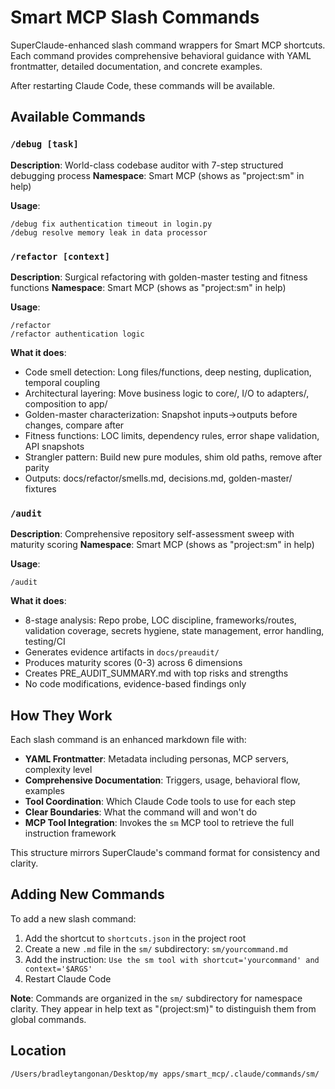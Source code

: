 # Smart MCP Slash Commands

SuperClaude-enhanced slash command wrappers for Smart MCP shortcuts. Each command provides comprehensive behavioral guidance with YAML frontmatter, detailed documentation, and concrete examples.

After restarting Claude Code, these commands will be available.

## Available Commands

### `/debug [task]`
**Description**: World-class codebase auditor with 7-step structured debugging process
**Namespace**: Smart MCP (shows as "project:sm" in help)

**Usage**:
```
/debug fix authentication timeout in login.py
/debug resolve memory leak in data processor
```

### `/refactor [context]`
**Description**: Surgical refactoring with golden-master testing and fitness functions
**Namespace**: Smart MCP (shows as "project:sm" in help)

**Usage**:
```
/refactor
/refactor authentication logic
```

**What it does**:
- Code smell detection: Long files/functions, deep nesting, duplication, temporal coupling
- Architectural layering: Move business logic to core/, I/O to adapters/, composition to app/
- Golden-master characterization: Snapshot inputs→outputs before changes, compare after
- Fitness functions: LOC limits, dependency rules, error shape validation, API snapshots
- Strangler pattern: Build new pure modules, shim old paths, remove after parity
- Outputs: docs/refactor/smells.md, decisions.md, golden-master/ fixtures

### `/audit`
**Description**: Comprehensive repository self-assessment sweep with maturity scoring
**Namespace**: Smart MCP (shows as "project:sm" in help)

**Usage**:
```
/audit
```

**What it does**:
- 8-stage analysis: Repo probe, LOC discipline, frameworks/routes, validation coverage, secrets hygiene, state management, error handling, testing/CI
- Generates evidence artifacts in `docs/preaudit/`
- Produces maturity scores (0-3) across 6 dimensions
- Creates PRE_AUDIT_SUMMARY.md with top risks and strengths
- No code modifications, evidence-based findings only

## How They Work

Each slash command is an enhanced markdown file with:
- **YAML Frontmatter**: Metadata including personas, MCP servers, complexity level
- **Comprehensive Documentation**: Triggers, usage, behavioral flow, examples
- **Tool Coordination**: Which Claude Code tools to use for each step
- **Clear Boundaries**: What the command will and won't do
- **MCP Tool Integration**: Invokes the `sm` MCP tool to retrieve the full instruction framework

This structure mirrors SuperClaude's command format for consistency and clarity.

## Adding New Commands

To add a new slash command:
1. Add the shortcut to `shortcuts.json` in the project root
2. Create a new `.md` file in the `sm/` subdirectory: `sm/yourcommand.md`
3. Add the instruction: `Use the sm tool with shortcut='yourcommand' and context='$ARGS'`
4. Restart Claude Code

**Note**: Commands are organized in the `sm/` subdirectory for namespace clarity. They appear in help text as "(project:sm)" to distinguish them from global commands.

## Location
`/Users/bradleytangonan/Desktop/my apps/smart_mcp/.claude/commands/sm/`
